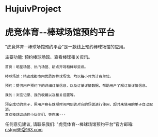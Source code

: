 # HujuivProject
# 虎竞体育--棒球场馆预约平台

  "虎竞体育--棒球场馆预约平台"是一款线上预约棒球场馆的应用。

  主要功能: 预约棒球场馆、查看棒球相关资讯。   
  
    首页：明星场馆、热门场馆、新点开呀和棒球资讯。
    
    棒球场馆：精选成都市内优质的棒球场馆，均以每小时为计费单位。
    
    预约：提供用户预约下的详细订单信息，以及订单详情数据，帮助用户了解订单详情信息。
    
    我的：浏览记录、我的收藏以及相关设置等。
    
    预定成功的单子，需用户在有效期时间内到达对应的场馆进行使用，超时未使用的单子自动取消。
    喜欢棒球运动的小伙伴们，等你来---

   任何意见建议, 请联系我们: 
   "虎竞体育--棒球场馆预约平台"官方邮箱: nstgg69@163.com
